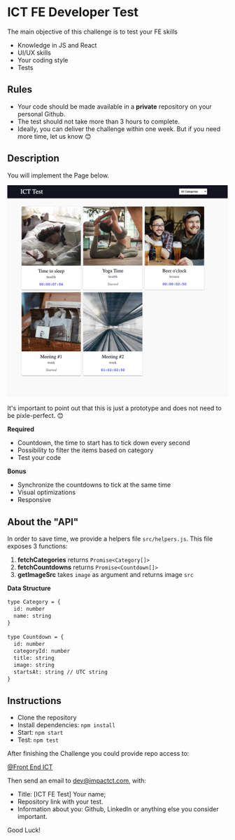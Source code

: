 # ICT FE Developer Test

The main objective of this challenge is to test your FE skills

* Knowledge in JS and React
* UI/UX skills
* Your coding style
* Tests


## Rules
* Your code should be made available in a **private** repository on your personal Github.
* The test should not take more than 3 hours to complete. 
* Ideally, you can deliver the challenge within one week. But if you need more time, let us know 😊


## Description
You will implement the Page below. 

<img src="src/assets/screen_a.png" width="800" />

It's important to point out that this is just a prototype and does not need to be pixle-perfect. 😊

**Required**
* Countdown, the time to start has to tick down every second
* Possibility to filter the items based on category
* Test your code

**Bonus**
* Synchronize the countdowns to tick at the same time
* Visual optimizations
* Responsive


## About the "API"
In order to save time, we provide a helpers file `src/helpers.js`. This file exposes 3 functions:

1. **fetchCategories** returns `Promise<Category[]>`
2. **fetchCountdowns** returns `Promise<Countdown[]>`
3. **getImageSrc** takes `image` as argument and returns image `src`

**Data Structure**

```
type Category = {
  id: number
  name: string
}

type Countdown = {
  id: number
  categoryId: number
  title: string 
  image: string
  startsAt: string // UTC string 
}
```

## Instructions

* Clone the repository
* Install dependencies: `npm install`
* Start: `npm start`
* Test: `npm test`

After finishing the Challenge you could provide repo access to:

[@Front End ICT](https://github.com/orgs/ICT-Scandinavia/teams/front-end-ict)

Then send an email to <a href="mailto:dev@impactct.com">dev@impactct.com</a>, with:

* Title: [ICT FE Test] Your name;
* Repository link with your test.
* Information about you: Github, LinkedIn or anything else you consider important.

Good Luck!
